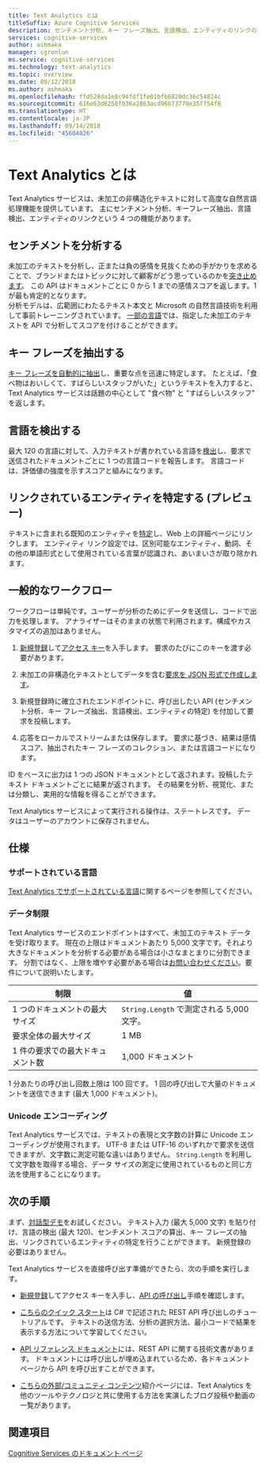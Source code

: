 ```yaml
---
title: Text Analytics とは
titleSuffix: Azure Cognitive Services
description: センチメント分析、キー フレーズ抽出、言語検出、エンティティのリンクのための Azure Cognitive Services の Text Analytics。
services: cognitive-services
author: ashmaka
manager: cgronlun
ms.service: cognitive-services
ms.technology: text-analytics
ms.topic: overview
ms.date: 09/12/2018
ms.author: ashmaka
ms.openlocfilehash: ffd528da1e8c94fdf1fe01bfb6820dc36c54824c
ms.sourcegitcommit: 616e63d6258f036a2863acd96b73770e35ff54f8
ms.translationtype: HT
ms.contentlocale: ja-JP
ms.lasthandoff: 09/14/2018
ms.locfileid: "45604826"
---
```

# <a name="what-is-text-analytics"></a>Text Analytics とは

Text Analytics サービスは、未加工の非構造化テキストに対して高度な自然言語処理機能を提供しています。 主にセンチメント分析、キーフレーズ抽出、言語検出、エンティティのリンクという 4 つの機能があります。

## <a name="analyze-sentiment"></a>センチメントを分析する

未加工のテキストを分析し、正または負の感情を見抜くための手がかりを求めることで、ブランドまたはトピックに対して顧客がどう思っているのかを[突き止めます](how-tos/text-analytics-how-to-sentiment-analysis.md)。 この API はドキュメントごとに 0 から 1 までの感情スコアを返します。1 が最も肯定的となります。<br />
分析モデルは、広範囲にわたるテキスト本文と Microsoft の自然言語技術を利用して事前トレーニングされています。 [一部の言語](text-analytics-supported-languages.md)では、指定した未加工のテキストを API で分析してスコアを付けることができます。

## <a name="extract-key-phrases"></a>キー フレーズを抽出する

[キー フレーズを自動的に抽出](how-tos/text-analytics-how-to-keyword-extraction.md)し、重要な点を迅速に特定します。 たとえば、「食べ物はおいしくて、すばらしいスタッフがいた」というテキストを入力すると、Text Analytics サービスは話題の中心として "食べ物" と "すばらしいスタッフ" を返します。

## <a name="detect-language"></a>言語を検出する

最大 120 の言語に対して、入力テキストが書かれている言語を[検出](how-tos/text-analytics-how-to-language-detection.md)し、要求で送信されたドキュメントごとに 1 つの言語コードを報告します。 言語コードは、評価値の強度を示すスコアと組みになります。

## <a name="identify-linked-entities-preview"></a>リンクされているエンティティを特定する (プレビュー)

テキストに含まれる既知のエンティティを[特定](how-tos/text-analytics-how-to-entity-linking.md)し、Web 上の詳細ページにリンクします。 エンティティ リンク設定では、区別可能なエンティティ、動詞、その他の単語形式として使用されている言葉が認識され、あいまいさが取り除かれます。

## <a name="typical-workflow"></a>一般的なワークフロー

ワークフローは単純です。ユーザーが分析のためにデータを送信し、コードで出力を処理します。 アナライザーはそのままの状態で利用されます。構成やカスタマイズの追加はありません。

1. [新規登録](https://docs.microsoft.com/azure/cognitive-services/cognitive-services-apis-create-account)して[アクセス キー](how-tos/text-analytics-how-to-access-key.md)を入手します。 要求のたびにこのキーを渡す必要があります。

2. 未加工の非構造化テキストとしてデータを含む[要求を JSON 形式で作成します](how-tos/text-analytics-how-to-call-api.md#json-schema)。

3. 新規登録時に確立されたエンドポイントに、呼び出したい API (センチメント分析、キー フレーズ抽出、言語検出、エンティティの特定) を付加して要求を投稿します。

4. 応答をローカルでストリームまたは保存します。 要求に基づき、結果は感情スコア、抽出されたキー フレーズのコレクション、または言語コードになります。

ID をベースに出力は 1 つの JSON ドキュメントとして返されます。投稿したテキスト ドキュメントごとに結果が返されます。 その結果を分析、視覚化、または分類し、実用的な情報を得ることができます。

Text Analytics サービスによって実行される操作は、ステートレスです。 データはユーザーのアカウントに保存されません。

<a name="data-limits"></a>

## <a name="specifications"></a>仕様

### <a name="supported-languages"></a>サポートされている言語

[Text Analytics でサポートされている言語](text-analytics-supported-languages.md)に関するページを参照してください。

### <a name="data-limits"></a>データ制限

Text Analytics サービスのエンドポイントはすべて、未加工のテキスト データを受け取ります。 現在の上限はドキュメントあたり 5,000 文字です。それより大きなドキュメントを分析する必要がある場合は小さなまとまりに分割できます。 分割ではなく、上限を増やす必要がある場合は[お問い合わせください](https://azure.microsoft.com/overview/sales-number/)。要件について説明いたします。

| 制限 | 値 |
|------------------------|---------------|
| 1 つのドキュメントの最大サイズ | `String.Length` で測定される 5,000 文字。 |
| 要求全体の最大サイズ | 1 MB |
| 1 件の要求での最大ドキュメント数 | 1,000 ドキュメント |

1 分あたりの呼び出し回数上限は 100 回です。 1 回の呼び出しで大量のドキュメントを送信できます (最大 1,000 ドキュメント)。

### <a name="unicode-encoding"></a>Unicode エンコーディング

Text Analytics サービスでは、テキストの表現と文字数の計算に Unicode エンコーディングが使用されます。 UTF-8 または UTF-16 のいずれかで要求を送信できますが、文字数に測定可能な違いはありません。 `String.Length` を利用して文字数を取得する場合、データ サイズの測定に使用されているものと同じ方法を使用することになります。

## <a name="next-steps"></a>次の手順

まず、[対話型デモ](https://azure.microsoft.com/services/cognitive-services/text-analytics/)をお試しください。 テキスト入力 (最大 5,000 文字) を貼り付け、言語の検出 (最大 120)、センチメント スコアの算出、キー フレーズの抽出、リンクされているエンティティの特定を行うことができます。 新規登録の必要はありません。

Text Analytics サービスを直接呼び出す準備ができたら、次の手順を実行します。

+ [新規登録](how-tos/text-analytics-how-to-signup.md)してアクセス キーを入手し、[API の呼び出し](how-tos/text-analytics-how-to-call-api.md)手順を確認します。

+ [こちらのクイック スタート](quickstarts/csharp.md)は C# で記述された REST API 呼び出しのチュートリアルです。 テキストの送信方法、分析の選択方法、最小コードで結果を表示する方法について学習してください。

+ [API リファレンス ドキュメント](//go.microsoft.com/fwlink/?LinkID=759346)には、REST API に関する技術文書があります。 ドキュメントには呼び出しが埋め込まれているため、各ドキュメント ページから API を呼び出すことができます。

+ [こちらの外部/コミュニティ コンテンツ](text-analytics-resource-external-community.md)紹介ページには、Text Analytics を他のツールやテクノロジと共に使用する方法を実演したブログ投稿や動画の一覧があります。

## <a name="see-also"></a>関連項目

 [Cognitive Services のドキュメント ページ](https://docs.microsoft.com/azure/cognitive-services/)
